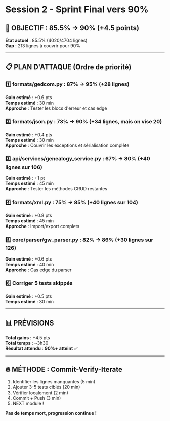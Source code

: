 # Session 2 - Sprint Final vers 90%

## 🎯 OBJECTIF : 85.5% → 90% (+4.5 points)

**État actuel** : 85.5% (4020/4704 lignes)  
**Gap** : 213 lignes à couvrir pour 90%

---

## 📋 PLAN D'ATTAQUE (Ordre de priorité)

### 1️⃣ formats/gedcom.py : 87% → 95% (+28 lignes)
**Gain estimé** : +0.6 pts  
**Temps estimé** : 30 min  
**Approche** : Tester les blocs d'erreur et cas edge

### 2️⃣ formats/json.py : 73% → 90% (+34 lignes, mais on vise 20)
**Gain estimé** : +0.4 pts  
**Temps estimé** : 30 min  
**Approche** : Couvrir les exceptions et sérialisation complète

### 3️⃣ api/services/genealogy_service.py : 67% → 80% (+40 lignes sur 106)
**Gain estimé** : +1 pt  
**Temps estimé** : 45 min  
**Approche** : Tester les méthodes CRUD restantes

### 4️⃣ formats/xml.py : 75% → 85% (+40 lignes sur 104)
**Gain estimé** : +0.8 pts  
**Temps estimé** : 45 min  
**Approche** : Import/export complets

### 5️⃣ core/parser/gw_parser.py : 82% → 86% (+30 lignes sur 126)
**Gain estimé** : +0.6 pts  
**Temps estimé** : 40 min  
**Approche** : Cas edge du parser

### 6️⃣ Corriger 5 tests skippés
**Gain estimé** : +0.5 pts  
**Temps estimé** : 30 min

---

## 📊 PRÉVISIONS

**Total gains** : +4.5 pts  
**Total temps** : ~3h30  
**Résultat attendu** : **90%+ atteint** ✅

---

## 🔥 MÉTHODE : Commit-Verify-Iterate

1. Identifier les lignes manquantes (5 min)
2. Ajouter 3-5 tests ciblés (20 min)
3. Vérifier localement (2 min)
4. Commit + Push (3 min)
5. NEXT module !

**Pas de temps mort, progression continue !**

